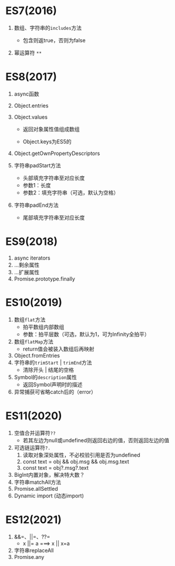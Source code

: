# ES7(2016)

1. 数组、字符串的`includes`方法
   - 包含则返true，否则为false

2. 幂运算符 `**`

# ES8(2017)

1. async函数

2. Object.entries

3. Object.values

   - 返回对象属性值组成数组

   - Object.keys为ES5的

4. Object.getOwnPropertyDescriptors

5. 字符串padStart方法

   - 头部填充字符串至对应长度
   - 参数1：长度
   - 参数2：填充字符串（可选，默认为空格）

6. 字符串padEnd方法

   - 尾部填充字符串至对应长度

# ES9(2018)

1. async iterators
2. ...剩余属性
3. ...扩展属性
4. Promise.prototype.finally

# ES10(2019)

1. 数组`flat`方法
   - 拍平数组内部数组
   - 参数：拍平层数（可选，默认为1，可为Infinity全拍平）
2. 数组`flatMap`方法
   - return值会被装入数组后再映射
3. Object.fromEntries
4. 字符串的`trimStart` | `trimEnd`方法
   - 清除开头 | 结尾的空格
5. Symbol的`description`属性
   - 返回Symbol声明时的描述
6. 异常捕获可省略catch后的（error）

# ES11(2020)

1. 空值合并运算符`??`
   - 若其左边为null或undefined则返回右边的值，否则返回左边的值
2. 可选链运算符`?.`
   1. 读取对象深处属性，不必校验引用是否为undefined
   2. const text = obj && obj.msg && obj.msg.text
   3. const text = obj?.msg?.text
3. BigInt内置对象，解决特大数？
4. 字符串matchAll方法
5. Promise.allSettled
6. Dynamic import (动态import)

# ES12(2021)

1. &&=、||=、??=
   - x ||= a ===> x || x=a
2. 字符串replaceAll
3. Promise.any











